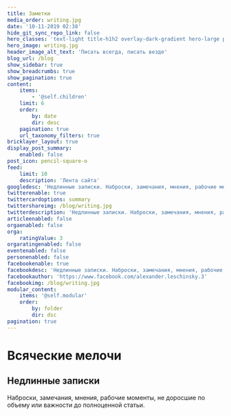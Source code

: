 ```yaml
---
title: Заметки
media_order: writing.jpg
date: '10-11-2019 02:38'
hide_git_sync_repo_link: false
hero_classes: 'text-light title-h1h2 overlay-dark-gradient hero-large parallax'
hero_image: writing.jpg
header_image_alt_text: 'Писать всегда, писать везде'
blog_url: /blog
show_sidebar: true
show_breadcrumbs: true
show_pagination: true
content:
    items:
        - '@self.children'
    limit: 6
    order:
        by: date
        dir: desc
    pagination: true
    url_taxonomy_filters: true
bricklayer_layout: true
display_post_summary:
    enabled: false
post_icon: pencil-square-o
feed:
    limit: 10
    description: 'Лента сайта'
googledesc: 'Недлинные записки. Наброски, замечания, мнения, рабочие моменты, не доросшие по объему или важности до полноценной статьи.'
twitterenable: true
twittercardoptions: summary
twittershareimg: /blog/writing.jpg
twitterdescription: 'Недлинные записки. Наброски, замечания, мнения, рабочие моменты, не доросшие по объему или важности до полноценной статьи.'
articleenabled: false
orgaenabled: false
orga:
    ratingValue: 3
orgaratingenabled: false
eventenabled: false
personenabled: false
facebookenable: true
facebookdesc: 'Недлинные записки. Наброски, замечания, мнения, рабочие моменты, не доросшие по объему или важности до полноценной статьи.'
facebookauthor: 'https://www.facebook.com/alexander.leschinsky.3'
facebookimg: /blog/writing.jpg
modular_content:
    items: '@self.modular'
    order:
        by: folder
        dir: dsc
pagination: true
---
```


# Всяческие мелочи
## Недлинные записки

Наброски, замечания, мнения, рабочие моменты, не доросшие по объему или важности до полноценной статьи.
